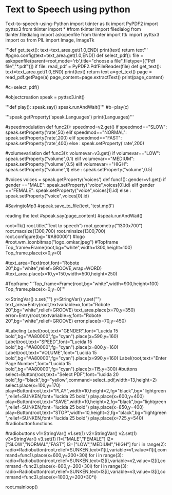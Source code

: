 # Text to Speech using python
Text-to-speech-using-Python
import tkinter as tk import PyPDF2 import pyttsx3 from tkinter import * #from tkinter import filedialog from tkinter.filedialog import askopenfile from tkinter import ttk import pyttsx3 import os from PIL import Image, ImageTk

'''def get_text(): text=text_area.get(1.0,END) print(text) return text''' #pgno.config(text=text_area.get(1.0,END)) def select_pdf(): file = askopenfile(parent=root,mode='rb',title="choose a file",filetype=[("Pdf file","*.pdf")]) if file: read_pdf = PyPDF2.PdfFileReader(file) def get_text(): text=text_area.get(1.0,END) print(text) return text a=get_text() page = read_pdf.getPage(a) page_content=page.extractText() print(page_content)

#c=select_pdf()

#objectcreation speak = pyttsx3.init()

'''def play(): speak.say() speak.runAndWait()''' #b=play(c)

'''speak.getProperty('speak.Languages') print(Languages)'''

#speedmodulation def func2(): speedmod=v2.get() if speedmod=="SLOW": speak.setProperty('rate',50) elif speedmod=="NORMAL": speak.setProperty('rate',200) elif speedmod=="FAST": speak.setProperty('rate',400) else : speak.setProperty('rate',200)

#volumevariation def func3(): volumevar=v3.get() if volumevar=="LOW": speak.setProperty("volume",0.1) elif volumevar=="MEDIUM": speak.setProperty("volume",0.5) elif volumevar=="HIGH": speak.setProperty("volume",1) else : speak.setProperty("volume",0.5)

#voices voices = speak.getProperty('voices') def func1(): gender=v1.get() if gender =="MALE": speak.setProperty("voice",voices[0].id) elif gender =="FEMALE": speak.setProperty("voice",voices[1].id) else : speak.setProperty("voice",voices[0].id)

#SavingtoMp3 #speak.save_to_file(text, 'test.mp3')

reading the text
#speak.say(page_content) #speak.runAndWait()

root=Tk() root.title("Text to speech") root.geometry("1300x700") root.maxsize(1300,700) root.minsize(1300,700) root.configure(bg="#A80000") #logo #root.wm_iconbitmap("logo_omkar.jpeg") #Topframe Top_frame=Frame(root,bg="white",width=1300,height=100) Top_frame.place(x=0,y=0)

#text_area=Text(root,font="Robote 20",bg="white",relief=GROOVE,wrap=WORD) #text_area.place(x=10,y=150,width=500,height=250)

#Topframe '''Top_frame=Frame(root,bg="white",width=900,height=100) Top_frame.place(x=0,y=0)'''

x=StringVar() x.set("") y=StringVar() y.set("") text_area=Entry(root,textvariable=x,font="Robote 20",bg="white",relief=GROOVE) text_area.place(x=70,y=350) error=Entry(root,textvariable=y,font="Robote 20",bg="white",relief=GROOVE) error.place(x=70,y=450)

#Labeling Label(root,text="GENDER",font="Lucida 15 bold",bg="#A80000",fg="cyan").place(x=590,y=160) Label(root,text="SPEED",font="Lucida 15 bold",bg="#A80000",fg="cyan").place(x=800,y=160) Label(root,text="VOLUME",font="Lucida 15 bold",bg="#A80000",fg="cyan").place(x=990,y=160) Label(root,text="Enter Page Number",font="Lucida 15 bold",bg="#A80000",fg="cyan").place(x=115,y=300) #buttons select=Button(root,text="Select PDF",font="lucida 20 bold",fg="black",bg="yellow",command=select_pdf,width=13,height=2) select.place(x=100,y=170) play=Button(root,text="PLAY",width=10,height=2,fg="black",bg="lightgreen",relief=SUNKEN,font="lucida 25 bold") play.place(x=600,y=400) play=Button(root,text="SAVE",width=10,height=2,fg="black",bg="lightgreen",relief=SUNKEN,font="lucida 25 bold") play.place(x=850,y=400) play=Button(root,text="STOP",width=10,height=2,fg="black",bg="lightgreen",relief=SUNKEN,font="lucida 25 bold") play.place(x=725,y=540) #radiobuttonfunctions

#radiobuttons v1=StringVar() v1.set(1) v2=StringVar() v2.set(1) v3=StringVar() v3.set(1) l1=["MALE","FEMALE"] l2=["SLOW","NORMAL","FAST"] l3=["LOW","MEDIUM","HIGH"] for i in range(2): radio=Radiobutton(root,relief=SUNKEN,text=l1[i],variable=v1,value=l1[i],command=func1).place(x=600,y=200+30i) for i in range(3): radio=Radiobutton(root,relief=SUNKEN,text=l2[i],variable=v2,value=l2[i],command=func2).place(x=800,y=200+30i) for i in range(3): radio=Radiobutton(root,relief=SUNKEN,text=l3[i],variable=v3,value=l3[i],command=func3).place(x=1000,y=200+30*i)

root.mainloop()
